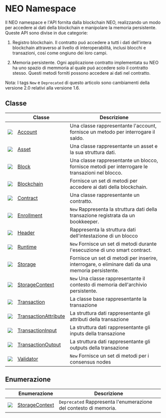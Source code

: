 # NEO Namespace

Il NEO namespace e l'API fornita dalla blockchain NEO, realizzando un modo per accedere ai dati della blockchain e manipolare la memoria persistente. Queste API sono divise in due categorie:

1. Registro blockchain. Il contratto puó accedere a tutti i dati dell'intera blockchain attraverso al livello di interoperabilitá, inclusi blocchi e transazioni, cosí come ongiuno dei loro campi.

2. Memoria persistente. Ogni applicazione contratto implementata su NEO ha uno spazio di memmoria al quale puó accedere solo il contratto stesso. Questi metodi forniti possono accedere ai dati nel contratto.

Nota: I tags `New` e `Deprecated` di questo articolo sono cambiamenti della versione 2.0 relativi alla versione 1.6.

## Classe

| | Classe | Descrizione |
| ---------------------------------------- | ---------------------------------------- | ---------------------- |
| ![](https://i-msdn.sec.s-msft.com/dynimg/IC29808.jpeg) | [Account](neo/Account.md)          | Una classe rappresentante l'account, fornisce un metodo per interrogare il saldo.      |
| ![](https://i-msdn.sec.s-msft.com/dynimg/IC29808.jpeg) | [Asset](neo/Asset.md)              | Una classe rappresentante un asset e la sua struttura dati.         |
| ![](https://i-msdn.sec.s-msft.com/dynimg/IC29808.jpeg) | [Block](neo/Block.md)              | Una classe rappresentante un blocco, fornisce metodi per interrogare le transazioni nel blocco.  |
| ![](https://i-msdn.sec.s-msft.com/dynimg/IC29808.jpeg) | [Blockchain](neo/Blockchain.md)    | Fornisce un set di metodi per accedere ai dati della blockchain.    |
| ![](https://i-msdn.sec.s-msft.com/dynimg/IC29808.jpeg) | [Contract](neo/Contract.md)        | Una classe rappresentante un contratto.                |
| ![](https://i-msdn.sec.s-msft.com/dynimg/IC29808.jpeg) | [Enrollment](neo/Enrollment.md)    | `New` Rappresenta la struttura dati della transazione registrata da un bookkeeper. |
| ![](https://i-msdn.sec.s-msft.com/dynimg/IC29808.jpeg) | [Header](neo/Header.md)            | Rappresenta la struttura dati dell'intestazione di un blocco           |
| ![](https://i-msdn.sec.s-msft.com/dynimg/IC29808.jpeg) | [Runtime](neo/Runtime.md)          | `New` Fornisce un set di metodi durante l'esecuzione di uno smart contract.   |
| ![](https://i-msdn.sec.s-msft.com/dynimg/IC29808.jpeg) | [Storage](neo/Storage.md)          | Fornisce un set di metodi per inserire, interrogare, o eliminare dati da una memoria persistente.   |
| ![](https://i-msdn.sec.s-msft.com/dynimg/IC29808.jpeg) | [StorageContext](neo/StorageContext.md) | `New` Una classe rappresentante il contesto di memoria dell'archivio persistente. |
| ![](https://i-msdn.sec.s-msft.com/dynimg/IC29808.jpeg) | [Transaction](neo/Transaction.md)  |  La classe base rappresentante la transazione            |
| ![](https://i-msdn.sec.s-msft.com/dynimg/IC29808.jpeg) | [TransactionAttribute](neo/TransactionAttribute.md) | La struttura dati rappresentante gli attributi della transazione          |
| ![](https://i-msdn.sec.s-msft.com/dynimg/IC29808.jpeg) | [TransactionInput](neo/TransactionInput.md) | La struttura dati rappresentante gli inputs della transazione        |
| ![](https://i-msdn.sec.s-msft.com/dynimg/IC29808.jpeg) | [TransactionOutput](neo/TransactionOutput.md) | La struttura dati rappresentante gli outputs della transazione         |
| ![](https://i-msdn.sec.s-msft.com/dynimg/IC29808.jpeg) | [Validator](neo/Validator.md)      | `New` Fornisce un set di metodi per i consensus nodes      |

## Enumerazione

|  | Enumerazione | Descrizione |
| ---------------------------------------- | ---------------------------------------- | ----------------------- |
| ![](https://i-msdn.sec.s-msft.com/dynimg/IC134134.jpeg) | [StorageContext](neo/StorageContext2.md) | `Deprecated`  Rappresenta l'enumerazione del contesto di memoria. |
